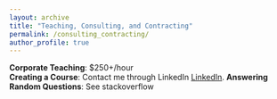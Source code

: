 ```yaml
---
layout: archive
title: "Teaching, Consulting, and Contracting"
permalink: /consulting_contracting/
author_profile: true
---
```


<b>Corporate Teaching</b>:  \$250+/hour <br>
<b>Creating a Course</b>: Contact me through LinkedIn <a href='https://www.linkedin.com/in/michaelgalarnyk/'> LinkedIn</a>.
<b>Answering Random Questions</b>:  See stackoverflow<br>



